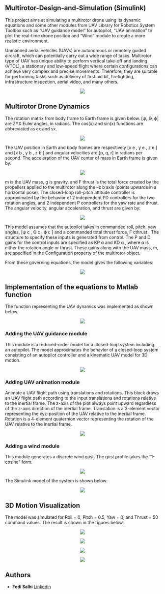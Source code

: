 ## Multirotor-Design-and-Simulation (Simulink)


This project aims at simulating a multirotor drone using its dynamic equations and some other modules from UAV Library for Robotics System Toolbox such as “UAV guidance model” for autopilot, “UAV animation” to plot the real-time drone position and “Wind” module to create a more realistic environment. 

Unmanned aerial vehicles (UAVs) are autonomous or remotely guided aircraft, which can potentially carry out a wide range of tasks. Multirotor type of UAV has unique ability to perform vertical take-off and landing (VTOL), a stationary and low-speed flight where certain configurations can achieve very complex and precise movements. Therefore, they are suitable for performing tasks such as delivery of first aid kit, firefighting, infrastructure inspection, aerial video, and many others.

<p align="center">
   <img src="figures/figure1.png"/>
</p>


## Multirotor Drone Dynamics
The rotation matrix from body frame to Earth frame is given below. [ψ, ϴ, ϕ] are ZYX Euler angles, in radians. The cos(x) and sin(x) functions are abbreviated as cx and sx.

<p align="center">
   <img src="figures/figure2.png"/>
</p>

The UAV position in Earth and body frames are respectively [x e , y e , z e ] and [x b , y b , z b ] and angular velocities are [p, q, r] in radians per second.
The acceleration of the UAV center of mass in Earth frame is given by:

<p align="center">
   <img src="figures/figure3.png"/>
</p>


m is the UAV mass, g is gravity, and F thrust is the total force created by the propellers applied to the multirotor along the –z b axis (points upwards in a horizontal pose). The closed-loop roll-pitch attitude controller is approximated by the behavior of 2 independent PD controllers for the two rotation angles, and 2 independent P controllers for the yaw rate and thrust. The angular velocity, angular acceleration, and thrust are given by:

<p align="center">
   <img src="figures/figure4.png"/>
</p>

This model assumes that the autopilot takes in commanded roll, pitch, yaw angles, [ψ c , ϴ c , ϕ c ] and a commanded total thrust force, F cthrust . The structure to specify these inputs is generated from control. The P and D gains for the control inputs are specified as KP α and KD α , where α is either the rotation angle or thrust. These gains along with the UAV mass, m, are specified in the Configuration property of the multirotor object.

From these governing equations, the model gives the following variables:

<p align="center">
   <img src="figures/figure5.png"/>
</p>


## Implementation of the equations to Matlab function
The function representing the UAV dynamics was implemented as shown below.

<p align="center">
   <img src="figures/figure6.png"/>
</p>

### Adding the UAV guidance module

This module is a reduced-order model for a closed-loop system including an autopilot. The model approximates the behavior of a closed-loop system consisting of an autopilot controller and a kinematic UAV model for 3D motion.


<p align="center">
   <img src="figures/figure7.png"/>
</p>

### Adding UAV animation module
Animate a UAV flight path using translations and rotations. This block draws an UAV flight path according to the input translations and rotations relative to the inertial frame. The z-axis of the plot always point upward regardless of the z-axis direction of the inertial frame.
Translation is a 3-element vector representing the xyz-position of the UAV relative to the inertial frame. Rotation is a 4-element quaternion vector representing the rotation of the UAV relative to the inertial frame.

<p align="center">
   <img src="figures/figure8.png"/>
</p>

### Adding a wind module
This module generates a discrete wind gust. The gust profile takes the “1-cosine” form.

<p align="center">
   <img src="figures/figure9.png"/>
</p>


The Simulink model of the system is shown below:

<p align="center">
   <img src="figures/figure10.png"/>
</p>


## 3D Motion Visualization
The model was simulated for Roll = 0, Pitch = 0.5, Yaw = 0, and Thrust = 50 command values. The result is shown in the figures below.


<p align="center">
   <img src="figures/figure11.png"/>
</p>

<p align="center">
   <img src="figures/figure12.png"/>
</p>

<p align="center">
   <img src="figures/figure13.png"/>
</p>

<p align="center">
   <img src="figures/figure14.png"/>
</p>



## Authors
* **Fedi Salhi** [Linkedin](https://www.linkedin.com/in/fedisalhi/)

